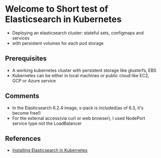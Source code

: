 # Welcome to Short test of Elasticsearch in Kubernetes

 - Deploying an elasticsearch cluster: stateful sets, configmaps and services
 - with persistent volumes for each pod storage

## Prerequisites

 - A working kubernetes cluster with persistent storage like glusterfs, EBS
 - Kubernetes can be either in local machines or public cloud like EC2, GCP or Azure service

## Comments

 - In the Elasticsearch 6.2.4 image, x-pack is included(as of 6.3, it's become free!) 
 - For the external access(via curl or web browser), I used NodePort service type not the LoadBalancer

## References

 * [Installing Elasticsearch in Kubernetes](https://scriptedmotion.com/es-in-k8s/)
